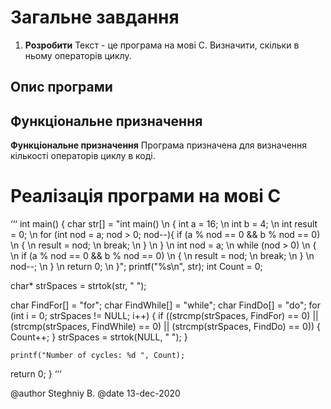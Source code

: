 # Загальне завдання

1. **Розробити** 
Текст - це програма на мові С. Визначити, скільки в ньому операторів циклу.

## Опис програми

## Функціональне призначення
**Функціональне призначення**
Програма призначена для визначення кількості операторів циклу в коді.
				  
# Реалізація програми на мові С
‘‘‘
int main()
{
  char str[] = "int main() \n { int a = 16; \n int b = 4; \n int result = 0; \n for (int nod = a; nod > 0; nod--){ if (a % nod == 0 && b % nod == 0) \n { \n result = nod; \n break; \n } \n } \n int nod = a; \n while (nod > 0) \n { \n if (a % nod == 0 && b % nod == 0) \n { \n result = nod; \n break; \n } \n nod--; \n } \n return 0; \n }";
  printf("%s\n", str);
  int Count = 0;
  
  char* strSpaces = strtok(str, " ");
  
  char FindFor[] = "for";
  char FindWhile[] = "while";
  char FindDo[] = "do";
  for (int i = 0; strSpaces != NULL; i++)
  {
    if ((strcmp(strSpaces, FindFor) == 0) || (strcmp(strSpaces, FindWhile) == 0) || (strcmp(strSpaces, FindDo) == 0)) {
      Count++;
    }
    strSpaces = strtok(NULL, " "); 
  }
    
    printf("Number of cycles: %d ", Count);
  
  return 0;
} 
‘‘‘


@author Steghniy B.
@date 13-dec-2020


